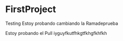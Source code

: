 # FirstProject
Testing
Estoy probando cambiando la Ramadeprueba

Estoy probando el Pull
iyguyfkutfhkgtfkhgfkhfkh
